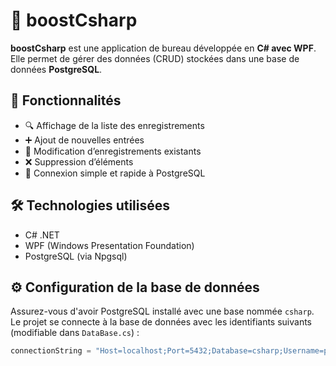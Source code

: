 # 🚀 boostCsharp

**boostCsharp** est une application de bureau développée en **C# avec WPF**. Elle permet de gérer des données (CRUD) stockées dans une base de données **PostgreSQL**.

## 📌 Fonctionnalités

- 🔍 Affichage de la liste des enregistrements
- ➕ Ajout de nouvelles entrées
- 📝 Modification d’enregistrements existants
- ❌ Suppression d’éléments
- 🎯 Connexion simple et rapide à PostgreSQL

## 🛠️ Technologies utilisées

- C# .NET
- WPF (Windows Presentation Foundation)
- PostgreSQL (via Npgsql)

## ⚙️ Configuration de la base de données

Assurez-vous d'avoir PostgreSQL installé avec une base nommée `csharp`. Le projet se connecte à la base de données avec les identifiants suivants (modifiable dans `DataBase.cs`) :

```csharp
connectionString = "Host=localhost;Port=5432;Database=csharp;Username=postgres;Password=123";

